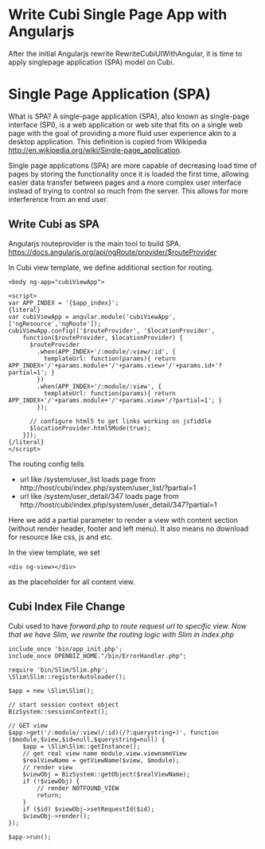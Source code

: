 # Write Cubi Single Page App with Angularjs #

After the initial Angularjs rewrite RewriteCubiUIWithAngular, it is time to apply singlepage application (SPA) model on Cubi.

# Single Page Application (SPA) #

What is SPA? A single-page application (SPA), also known as single-page interface (SPI), is a web application or web site that fits on a single web page with the goal of providing a more fluid user experience akin to a desktop application. This definition is copied from Wikipedia http://en.wikipedia.org/wiki/Single-page_application.

Single page applications (SPA) are more capable of decreasing load time of pages by storing the functionality once it is loaded the first time, allowing easier data transfer between pages and a more complex user interface instead of trying to control so much from the server. This allows for more interference from an end user.

## Write Cubi as SPA ##

Angularjs routeprovider is the main tool to build SPA. https://docs.angularjs.org/api/ngRoute/provider/$routeProvider

In Cubi view template, we define additional section for routing.
```
<body ng-app="cubiViewApp">

<script>
var APP_INDEX = '{$app_index}';
{literal}
var cubiViewApp = angular.module('cubiViewApp',['ngResource','ngRoute']);
cubiViewApp.config(['$routeProvider', '$locationProvider',
	function($routeProvider, $locationProvider) {
	  $routeProvider
		.when(APP_INDEX+'/:module/:view/:id', {
		  templateUrl: function(params){ return APP_INDEX+'/'+params.module+'/'+params.view+'/'+params.id+'?partial=1'; }
		})
		.when(APP_INDEX+'/:module/:view', {
		  templateUrl: function(params){ return APP_INDEX+'/'+params.module+'/'+params.view+'/?partial=1'; }
		});

	  // configure html5 to get links working on jsfiddle
	  $locationProvider.html5Mode(true);
	}]);
{/literal}
</script>
```

The routing config tells
  * url like /system/user\_list loads page from http://host/cubi/index.php/system/user_list/?partial=1
  * url like /system/user\_detail/347 loads page from http://host/cubi/index.php/system/user_detail/347?partial=1

Here we add a partial parameter to render a view with content section (without render header, footer and left menu). It also means no download for resource like css, js and etc.

In the view template, we set
```
<div ng-view></div>
```
as the placeholder for all content view.

## Cubi Index File Change ##

Cubi used to have _forward.php to route request url to specific view. Now that we have Slim, we rewrite the routing logic with Slim in index.php_

```
include_once 'bin/app_init.php';
include_once OPENBIZ_HOME."/bin/ErrorHandler.php";

require 'bin/Slim/Slim.php';
\Slim\Slim::registerAutoloader();

$app = new \Slim\Slim();

// start session context object
BizSystem::sessionContext();

// GET view
$app->get('/:module/:view(/:id)(/?:querystring+)', function ($module,$view,$id=null,$querystring=null) {
	$app = \Slim\Slim::getInstance();
	// get real view name module.view.viewnameView
	$realViewName = getViewName($view, $module);
	// render view
	$viewObj = BizSystem::getObject($realViewName);
	if (!$viewObj) {
		// render NOTFOUND_VIEW
		return;
	}
	if ($id) $viewObj->setRequestId($id);
	$viewObj->render();
});

$app->run();
```